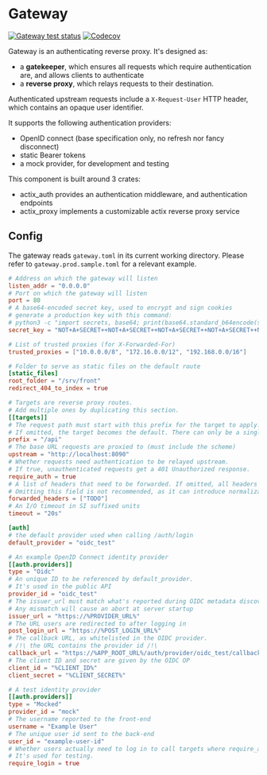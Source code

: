 # Gateway

[![Gateway test status](https://github.com/osrd-project/osrd/actions/workflows/gateway.yml/badge.svg)](https://github.com/osrd-project/osrd/actions/workflows/gateway.yml)
[![Codecov](https://codecov.io/gh/osrd-project/osrd/branch/dev/graph/badge.svg?token=O3NAHQ01NO&flag=gateway)](https://codecov.io/gh/osrd-project/osrd)

Gateway is an authenticating reverse proxy. It's designed as:
- a **gatekeeper**, which ensures all requests which require authentication are, and allows clients to authenticate
- a **reverse proxy**, which relays requests to their destination.

Authenticated upstream requests include a `X-Request-User` HTTP header, which contains an opaque user identifier.

It supports the following authentication providers:
- OpenID connect (base specification only, no refresh nor fancy disconnect)
- static Bearer tokens
- a mock provider, for development and testing

This component is built around 3 crates:
- actix_auth provides an authentication middleware, and authentication endpoints
- actix_proxy implements a customizable actix reverse proxy service

## Config

The gateway reads `gateway.toml` in its current working directory.
Please refer to `gateway.prod.sample.toml` for a relevant example.

```toml
# Address on which the gateway will listen
listen_addr = "0.0.0.0"
# Port on which the gateway will listen
port = 80
# A base64-encoded secret key, used to encrypt and sign cookies
# generate a production key with this command:
# python3 -c "import secrets, base64; print(base64.standard_b64encode(secrets.token_bytes(64)).decode())"
secret_key = "NOT+A+SECRET++NOT+A+SECRET++NOT+A+SECRET++NOT+A+SECRET++NOT+A+SECRET++NOT+A+SECRET++NOT+A+SECRET"

# List of trusted proxies (for X-Forwarded-For)
trusted_proxies = ["10.0.0.0/8", "172.16.0.0/12", "192.168.0.0/16"]

# Folder to serve as static files on the default route
[static_files]
root_folder = "/srv/front"
redirect_404_to_index = true

# Targets are reverse proxy routes.
# Add multiple ones by duplicating this section.
[[targets]]
# The request path must start with this prefix for the target to apply.
# If omitted, the target becomes the default. There can only be a single default target.
prefix = "/api"
# The base URL requests are proxied to (must include the scheme)
upstream = "http://localhost:8090"
# Whether requests need authentication to be relayed upstream.
# If true, unauthenticated requests get a 401 Unauthorized response.
require_auth = true
# A list of headers that need to be forwarded. If omitted, all headers are forwarded.
# Omitting this field is not recommended, as it can introduce normalization induced priviledge escalation.
forwarded_headers = ["TODO"]
# An I/O timeout in SI suffixed units
timeout = "20s"

[auth]
# the default provider used when calling /auth/login
default_provider = "oidc_test"

# An example OpenID Connect identity provider
[[auth.providers]]
type = "Oidc"
# An unique ID to be referenced by default_provider.
# It's used in the public API
provider_id = "oidc_test"
# The issuer_url must match what's reported during OIDC metadata discovery.
# Any mismatch will cause an abort at server startup
issuer_url = "https://%PROVIDER_URL%"
# The URL users are redirected to after logging in
post_login_url = "https://%POST_LOGIN_URL%"
# The callback URL, as whitelisted in the OIDC provider.
# /!\ the URL contains the provider id /!\
callback_url = "https://%APP_ROOT_URL%/auth/provider/oidc_test/callback"
# The client ID and secret are given by the OIDC OP
client_id = "%CLIENT_ID%"
client_secret = "%CLIENT_SECRET%"

# A test identity provider
[[auth.providers]]
type = "Mocked"
provider_id = "mock"
# The username reported to the front-end
username = "Example User"
# The unique user id sent to the back-end
user_id = "example-user-id"
# Whether users actually need to log in to call targets where require_auth = true.
# It's used for testing.
require_login = true
```
